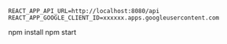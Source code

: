 

```
REACT_APP_API_URL=http://localhost:8080/api
REACT_APP_GOOGLE_CLIENT_ID=xxxxxx.apps.googleusercontent.com
```

npm install
npm start
```

